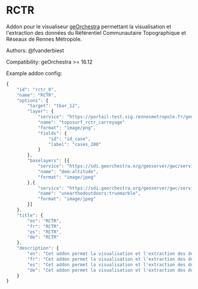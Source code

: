 RCTR
======

Addon pour le visualiseur [geOrchestra](http://www.georchestra.org/) permettant la visualisation et l'extraction des données du Référentiel Communautaire Topographique et Réseaux de Rennes Métropole.

Authors: @fvanderbiest

Compatibility: geOrchestra >= 16.12

Example addon config:

```js
{
    "id": "rctr_0",
    "name": "RCTR",
    "options": {
        "target": "tbar_12",
        "layer": {
            "service": "https://portail-test.sig.rennesmetropole.fr/geoserver/ref_topo/wms",
            "name": "toposurf_rctr_carroyage"
            "format": "image/png",
            "fields": {
                "id": "id_case",
                "label": "cases_200"
            }
        },
        "baselayers": [{
            "service": "https://sdi.georchestra.org/geoserver/gwc/service/wms",
            "name": "dem:altitude",
            "format": "image/jpeg"
        },{
            "service": "https://sdi.georchestra.org/geoserver/gwc/service/wms",
            "name": "unearthedoutdoors:truemarble",
            "format": "image/jpeg"
        }]
    },
    "title": {
        "en": "RCTR",
        "fr": "RCTR",
        "es": "RCTR",
        "de": "RCTR"
    },
    "description": {
        "en": "Cet addon permet la visualisation et l'extraction des données du Référentiel Communautaire Topographique et Réseaux",
        "fr": "Cet addon permet la visualisation et l'extraction des données du Référentiel Communautaire Topographique et Réseaux",
        "es": "Cet addon permet la visualisation et l'extraction des données du Référentiel Communautaire Topographique et Réseaux",
        "de": "Cet addon permet la visualisation et l'extraction des données du Référentiel Communautaire Topographique et Réseaux"
    }
}
```
